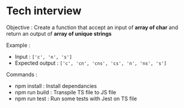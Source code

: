 # Tech interview

Objective : Create a function that accept an input of **array of char** and return an output of **array of unique strings**

Example :
- Input : `['c', 'n', 's']`
- Expected output : `['c', 'cn', 'cns', 'cs', 'n', 'ns', 's']`

Commands :
- npm install : Install dependancies
- npm run build : Transpile TS file to JS file
- npm run test : Run some tests with Jest on TS file